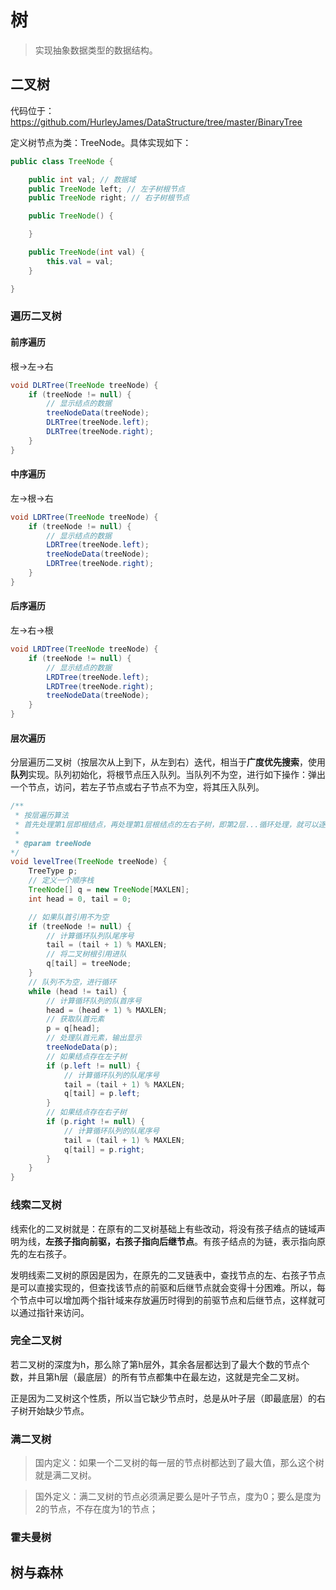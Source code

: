 # 树

> 实现抽象数据类型的数据结构。

## 二叉树

代码位于：https://github.com/HurleyJames/DataStructure/tree/master/BinaryTree

定义树节点为类：TreeNode。具体实现如下：

```Java
public class TreeNode {

    public int val; // 数据域
    public TreeNode left; // 左子树根节点
    public TreeNode right; // 右子树根节点

    public TreeNode() {

    }

    public TreeNode(int val) {
        this.val = val;
    }

}
```

### 遍历二叉树

#### 前序遍历

根$\rightarrow$左$\rightarrow$右

```Java
void DLRTree(TreeNode treeNode) {
    if (treeNode != null) {
        // 显示结点的数据
        treeNodeData(treeNode);
        DLRTree(treeNode.left);
        DLRTree(treeNode.right);
    }
}
```

#### 中序遍历

左$\rightarrow$根$\rightarrow$右

```Java
void LDRTree(TreeNode treeNode) {
    if (treeNode != null) {
        // 显示结点的数据
        LDRTree(treeNode.left);
        treeNodeData(treeNode);
        LDRTree(treeNode.right);
    }
}
```

#### 后序遍历

左$\rightarrow$右$\rightarrow$根

```Java
void LRDTree(TreeNode treeNode) {
    if (treeNode != null) {
        // 显示结点的数据
        LRDTree(treeNode.left);
        LRDTree(treeNode.right);
        treeNodeData(treeNode);
    }
}
```

#### 层次遍历

分层遍历二叉树（按层次从上到下，从左到右）迭代，相当于**广度优先搜索**，使用**队列**实现。队列初始化，将根节点压入队列。当队列不为空，进行如下操作：弹出一个节点，访问，若左子节点或右子节点不为空，将其压入队列。

```Java
/**
 * 按层遍历算法
 * 首先处理第1层即根结点，再处理第1层根结点的左右子树，即第2层...循环处理，就可以逐层遍历
 *
 * @param treeNode
*/
void levelTree(TreeNode treeNode) {
    TreeType p;
    // 定义一个顺序栈
    TreeNode[] q = new TreeNode[MAXLEN];
    int head = 0, tail = 0;

    // 如果队首引用不为空
    if (treeNode != null) {
        // 计算循环队列队尾序号
        tail = (tail + 1) % MAXLEN;
        // 将二叉树根引用进队
        q[tail] = treeNode;
    }
    // 队列不为空，进行循环
    while (head != tail) {
        // 计算循环队列的队首序号
        head = (head + 1) % MAXLEN;
        // 获取队首元素
        p = q[head];
        // 处理队首元素，输出显示
        treeNodeData(p);
        // 如果结点存在左子树
        if (p.left != null) {
            // 计算循环队列的队尾序号
            tail = (tail + 1) % MAXLEN;
            q[tail] = p.left;
        }
        // 如果结点存在右子树
        if (p.right != null) {
            // 计算循环队列的队尾序号
            tail = (tail + 1) % MAXLEN;
            q[tail] = p.right;
        }
    }
}
```

### 线索二叉树

线索化的二叉树就是：在原有的二叉树基础上有些改动，将没有孩子结点的链域声明为线，**左孩子指向前驱，右孩子指向后继节点**。有孩子结点的为链，表示指向原先的左右孩子。

发明线索二叉树的原因是因为，在原先的二叉链表中，查找节点的左、右孩子节点是可以直接实现的，但查找该节点的前驱和后继节点就会变得十分困难。所以，每个节点中可以增加两个指针域来存放遍历时得到的前驱节点和后继节点，这样就可以通过指针来访问。

### 完全二叉树

若二叉树的深度为h，那么除了第h层外，其余各层都达到了最大个数的节点个数，并且第h层（最底层）的所有节点都集中在最左边，这就是完全二叉树。

正是因为二叉树这个性质，所以当它缺少节点时，总是从叶子层（即最底层）的右子树开始缺少节点。

### 满二叉树

> 国内定义：如果一个二叉树的每一层的节点树都达到了最大值，那么这个树就是满二叉树。

> 国外定义：满二叉树的节点必须满足要么是叶子节点，度为0；要么是度为2的节点，不存在度为1的节点；

### 霍夫曼树

## 树与森林
